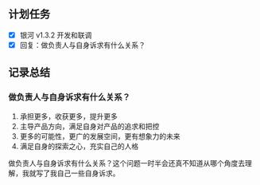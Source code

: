 ## 计划任务

- [x] 银河 v1.3.2 开发和联调
- [x] 回复：做负责人与自身诉求有什么关系？

## 记录总结

### 做负责人与自身诉求有什么关系？

1. 承担更多，收获更多，提升更多
2. 主导产品方向，满足自身对产品的追求和把控
3. 更多的可能性，更广的发展空间，更有想象力的未来
4. 满足自身的探索之心，充实自己的人格

做负责人与自身诉求有什么关系？这个问题一时半会还真不知道从哪个角度去理解，我就写了我自己一些自身诉求。
